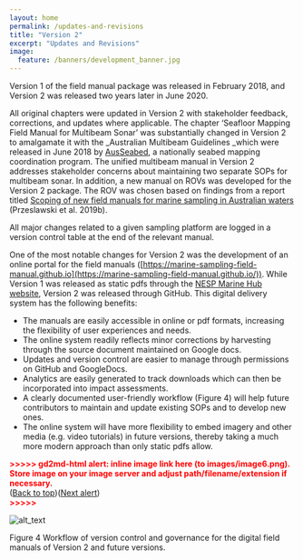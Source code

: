 ```yaml
---
layout: home
permalink: /updates-and-revisions
title: "Version 2"
excerpt: "Updates and Revisions"
image:
  feature: /banners/development_banner.jpg
---
```

Version 1 of the field manual package was released in February 2018, and Version 2 was released two years later in June 2020.

All original chapters were updated in Version 2 with stakeholder feedback, corrections, and updates where applicable. The chapter ‘Seafloor Mapping Field Manual for Multibeam Sonar’ was substantially changed in Version 2 to amalgamate it with the _Australian Multibeam Guidelines _which were released in June 2018 by [AusSeabed](http://www.ausseabed.gov.au/home), a nationally seabed mapping coordination program. The unified multibeam manual in Version 2 addresses stakeholder concerns about maintaining two separate SOPs for multibeam sonar. In addition, a new manual on ROVs was developed for the Version 2 package. The ROV was chosen based on findings from a report titled [Scoping of new field manuals for marine sampling in Australian waters](https://www.nespmarine.edu.au/system/files/Przeslawski%20et%20al%20Scoping%20new%20field%20manuals_Miilestone%2029_RPv4%202018.pdf) (Przeslawski et al. 2019b).

All major changes related to a given sampling platform are logged in a version control table at the end of the relevant  manual. 

One of the most notable changes for Version 2 was the development of an online portal for the field manuals ([https://marine-sampling-field-manual.github.io](https://marine-sampling-field-manual.github.io/)). While Version 1 was released as static pdfs through the [NESP Marine Hub website](https://www.nespmarine.edu.au/field-manuals-marine-sampling-monitor-australian-waters), Version 2 was released through GitHub. This digital delivery system has the following benefits:



*   The manuals are easily accessible in online or pdf formats, increasing the flexibility of user experiences and needs.
*   The online system readily reflects minor corrections by harvesting through the source document maintained on Google docs.
*   Updates and version control are easier to manage through permissions on GitHub and GoogleDocs.
*   Analytics are easily generated to track downloads which can then be incorporated into impact assessments.
*   A clearly documented user-friendly workflow (Figure 4) will help future contributors to maintain and update existing SOPs and to develop new ones.
*   The online system will have more flexibility to embed imagery and other media (e.g. video tutorials) in future versions, thereby taking a much more modern approach than only static pdfs allow.

    

<p id="gdcalert7" ><span style="color: red; font-weight: bold">>>>>>  gd2md-html alert: inline image link here (to images/image6.png). Store image on your image server and adjust path/filename/extension if necessary. </span><br>(<a href="#">Back to top</a>)(<a href="#gdcalert8">Next alert</a>)<br><span style="color: red; font-weight: bold">>>>>> </span></p>


![alt_text](images/image6.png "image_tooltip")



Figure 4 Workflow of version control and governance for the digital field manuals of Version 2 and future versions.
